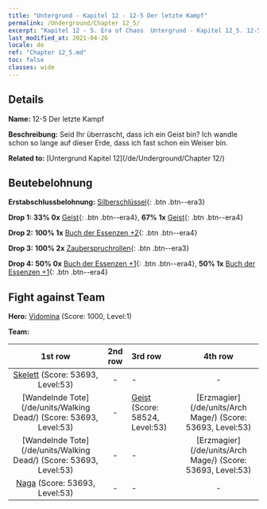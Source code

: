 ```yaml
---
title: "Untergrund - Kapitel 12 - 12-5 Der letzte Kampf"
permalink: /Underground/Chapter 12_5/
excerpt: "Kapitel 12 - 5. Era of Chaos  Untergrund - Kapitel 12_5. 12-5 Der letzte Kampf"
last_modified_at: 2021-04-26
locale: de
ref: "Chapter 12_5.md"
toc: false
classes: wide
---
```


## Details

 **Name:** 12-5 Der letzte Kampf

 **Beschreibung:** Seid Ihr überrascht, dass ich ein Geist bin? Ich wandle schon so lange auf dieser Erde, dass ich fast schon ein Weiser bin.

 **Related to:** [Untergrund Kapitel 12](/de/Underground/Chapter 12/)

## Beutebelohnung

 **Erstabschlussbelohnung:** [Silberschlüssel](/ItemsDE/con_693/){: .btn .btn--era3}

 **Drop 1:** **33% 0x** [Geist](/ItemsDE/unt_210/){: .btn .btn--era4}, **67% 1x** [Geist](/ItemsDE/unt_210/){: .btn .btn--era4}

 **Drop 2:** **100% 1x** [Buch der Essenzen +2](/ItemsDE/mat_53/){: .btn .btn--era4}

 **Drop 3:** **100% 2x** [Zauberspruchrollen](/ItemsDE/con_694/){: .btn .btn--era3}

 **Drop 4:** **50% 0x** [Buch der Essenzen +1](/ItemsDE/mat_46/){: .btn .btn--era4}, **50% 1x** [Buch der Essenzen +1](/ItemsDE/mat_46/){: .btn .btn--era4}


## Fight against Team
 **Hero:** [Vidomina](/de/heroes/Vidomina/) (Score: 1000, Level:1)

 **Team:**


  | 1st row | 2nd row | 3rd row | 4th row |
  |:----:|:----:|:----|:----:|
  | [Skelett](/de/units/Skeleton/) (Score: 53693, Level:53)  | - | - | - |
  | [Wandelnde Tote](/de/units/Walking Dead/) (Score: 53693, Level:53)  | - | [Geist](/de/units/Wight/) (Score: 58524, Level:53)  | [Erzmagier](/de/units/Arch Mage/) (Score: 53693, Level:53)  |
  | [Wandelnde Tote](/de/units/Walking Dead/) (Score: 53693, Level:53)  | - | - | [Erzmagier](/de/units/Arch Mage/) (Score: 53693, Level:53)  |
  | [Naga](/de/units/Naga/) (Score: 53693, Level:53)  | - | - | - |



